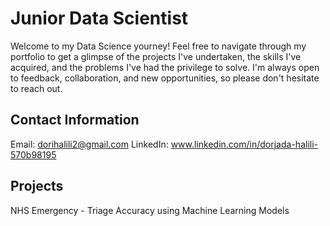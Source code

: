 # Junior Data Scientist

Welcome to my Data Science yourney! Feel free to navigate through my portfolio to get a glimpse of the projects I've undertaken, the skills I've acquired, and the problems I've had the privilege to solve. I'm always open to feedback, collaboration, and new opportunities, so please don't hesitate to reach out.


## Contact Information
Email: dorihalili2@gmail.com
LinkedIn: www.linkedin.com/in/dorjada-halili-570b98195


## Projects
NHS Emergency - Triage Accuracy using Machine Learning Models

